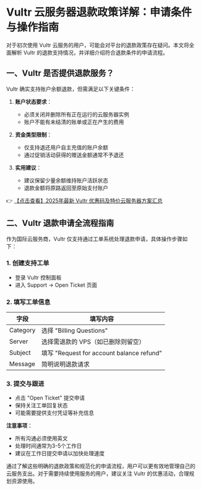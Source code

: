 # Vultr 云服务器退款政策详解：申请条件与操作指南

对于初次使用 Vultr 云服务的用户，可能会对平台的退款政策存在疑问。本文将全面解析 Vultr 的退款支持情况，并详细介绍符合退款条件的申请流程。

## 一、Vultr 是否提供退款服务？

Vultr 确实支持账户余额退款，但需满足以下关键条件：

1. **账户状态要求**：
   - 必须关闭并删除所有正在运行的云服务器实例
   - 账户不能有未结清的账单或正在产生的费用

2. **资金类型限制**：
   - 仅支持退还用户自主充值的账户余额
   - 通过促销活动获得的赠送金额通常不予退还

3. **实用建议**：
   - 建议保留少量余额维持账户活跃状态
   - 退款金额将原路返回至原始支付账户

👉 [【点击查看】2025年最新 Vultr 优惠码及特价云服务器方案汇总](https://bit.ly/VuLtr)

## 二、Vultr 退款申请全流程指南

作为国际云服务商，Vultr 仅支持通过工单系统处理退款申请，具体操作步骤如下：

### 1. 创建支持工单
- 登录 Vultr 控制面板
- 进入 Support → Open Ticket 页面

### 2. 填写工单信息
| 字段 | 填写内容 |
|------|----------|
| Category | 选择 "Billing Questions" |
| Server | 选择需退款的 VPS（如已删除则留空） |
| Subject | 填写 "Request for account balance refund" |
| Message | 简明说明退款请求 |

### 3. 提交与跟进
- 点击 "Open Ticket" 提交申请
- 保持关注工单回复状态
- 可能需要提供支付凭证等补充信息

**注意事项**：
- 所有沟通必须使用英文
- 处理时间通常为3-5个工作日
- 建议在工作日提交申请以加快处理速度

通过了解这些明确的退款政策和规范化的申请流程，用户可以更有效地管理自己的云服务支出。对于需要持续使用服务的用户，建议关注 Vultr 的优惠活动，合理规划资源使用。